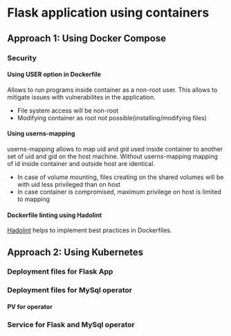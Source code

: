 # Flask application using containers

## Approach 1: Using Docker Compose

### Security

#### Using USER option in Dockerfile

Allows to run programs inside container as a non-root user. This allows to mitigate issues with vulnerabilites in the application.

- File system access will be non-root
- Modifying container as root not possible(installing/modifying files)

#### Using userns-mapping
userns-mapping allows to map uid and gid used inside container to another set of uid and gid on the host machine.
Without userns-mapping mapping of id inside container and outside host are identical. 

- In case of volume mounting, files creating on the shared volumes will be with uid less privileged than on host
- In case container is compromised, maximum privilege on host is limited to mapping 
 
#### Dockerfile linting using Hadolint

[Hadolint](https://github.com/hadolint/hadolint) helps to implement best practices in Dockerfiles.

## Approach 2: Using Kubernetes

### Deployment files for Flask App
### Deployment files for MySql operator
#### PV for operator
### Service for Flask and MySql operator


